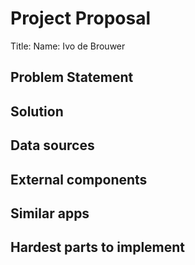 # Project Proposal
Title:
Name: Ivo de Brouwer

## Problem Statement
	
	
## Solution
	
	
## Data sources

## External components

## Similar apps

## Hardest parts to implement
